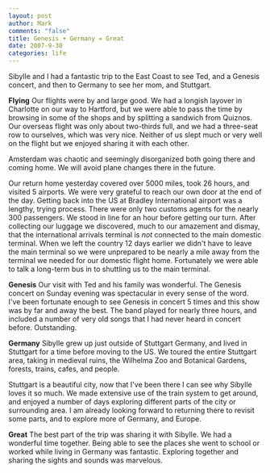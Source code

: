 ```yaml
--- 
layout: post
author: Mark
comments: "false"
title: Genesis + Germany = Great
date: 2007-9-30
categories: life
---
```

Sibylle and I had a fantastic trip to the East Coast to see Ted, and a Genesis concert, and then to Germany to see her mom, and Stuttgart.

<strong>Flying</strong>
Our flights were by and large good.  We had a longish layover in Charlotte on our way to Hartford, but we were able to pass the time by browsing in some of the shops and by splitting a sandwich from Quiznos.  Our overseas flight was only about two-thirds full, and we had a three-seat row to ourselves, which was very nice.  Neither of us slept much or very well on the flight but we enjoyed sharing it with each other.

Amsterdam was chaotic and seemingly disorganized both going there and coming home.  We will avoid plane changes there in the future.

Our return home yesterday covered over 5000 miles, took 26 hours, and visited 5 airports.  We were very grateful to reach our own door at the end of the day.  Getting back into the US at Bradley International airport was a lengthy, trying process. There were only two customs agents for the nearly 300 passengers.  We stood in line for an hour before getting our turn.  After collecting our luggage we discovered, much to our amazement and dismay, that the international arrivals terminal is <i>not</i> connected to the main domestic terminal.  When we left the country 12 days earlier we didn't have to leave the main terminal so we were unprepared to be nearly a mile away from the terminal we needed for our domestic flight home.  Fortunately we were able to talk a long-term bus in to shuttling us to the main terminal.

<strong>Genesis</strong>
Our visit with Ted and his family was wonderful.  The Genesis concert on Sunday evening was spectacular in every sense of the word.  I've been fortunate enough to see Genesis in concert 5 times and this show was by far and away the best.  The band played for nearly three hours, and included a number of very old songs that I had never heard in concert before.  Outstanding.

<strong>Germany</strong>
Sibylle grew up just outside of Stuttgart Germany, and lived in Stuttgart for a time before moving to the US.  We toured the entire Stuttgart area, taking in medieval ruins, the Wilhelma Zoo and Botanical Gardens, forests, trains, cafes, and people.

Stuttgart is a beautiful city, now that I've been there I can see why Sibylle loves it so much.  We made extensive use of the train system to get around, and enjoyed a number of days exploring different parts of the city or surrounding area.  I am already looking forward to returning there to revisit some parts, and to explore more of Germany, and Europe.

<strong>Great</strong>
The best part of the trip was sharing it with Sibylle.  We had a wonderful time together.  Being able to see the places she went to school or worked while living in Germany was fantastic.  Exploring together and sharing the sights and sounds was marvelous.
